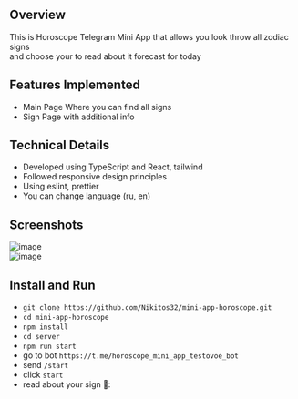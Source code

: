 ## Overview 
This is Horoscope Telegram Mini App that allows you look throw all zodiac signs  
and choose your to read about it forecast for today  

## Features Implemented
- Main Page Where you can find all signs
- Sign Page with additional info  

## Technical Details
- Developed using TypeScript and React, tailwind  
- Followed responsive design principles  
- Using eslint, prettier
- You can change language (ru, en)

## Screenshots
![image](https://github.com/user-attachments/assets/71832dae-dcb1-41e5-b626-18a686ecb1d2)  
![image](https://github.com/user-attachments/assets/6acc9030-b448-4bd3-a3db-aa6e295b27d2)  

## Install and Run
- `git clone https://github.com/Nikitos32/mini-app-horoscope.git`
- `cd mini-app-horoscope`
- `npm install`
- `cd server`
- `npm run start`
- go to bot `https://t.me/horoscope_mini_app_testovoe_bot`
- send `/start`
- click `start`
- read about your sign 🥲:

